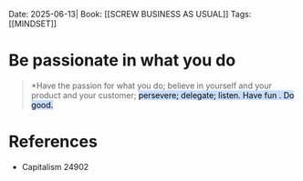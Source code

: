 Date: 2025-06-13|
Book: [[SCREW BUSINESS AS USUAL]]
Tags:  [[MINDSET]] 


# Be passionate in what you do

>*Have the passion for what you do; believe in yourself and your product and your customer; <mark style="background: #ADCCFFA6;">persevere; delegate; listen. Have fun . Do good.</mark>
# References
- Capitalism 24902
 